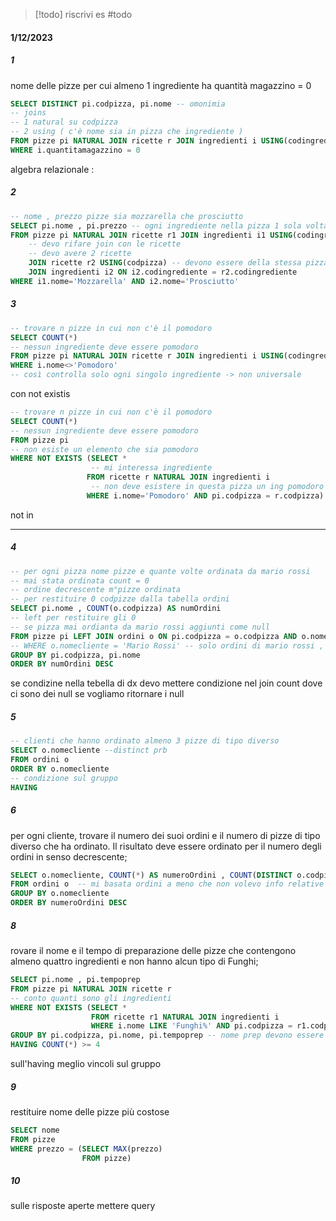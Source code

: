 >[!todo]
>riscrivi es
>#todo

#### 1/12/2023

##### 1 

nome delle pizze per cui almeno 1 ingrediente ha quantità magazzino = 0

```sql
SELECT DISTINCT pi.codpizza, pi.nome -- omonimia
-- joins 
-- 1 natural su codpizza
-- 2 using ( c'è nome sia in pizza che ingrediente )
FROM pizze pi NATURAL JOIN ricette r JOIN ingredienti i USING(codingrediente)
WHERE i.quantitamagazzino = 0
```

algebra relazionale : 

##### 2
```sql
-- nome , prezzo pizze sia mozzarella che prosciutto
SELECT pi.nome , pi.prezzo -- ogni ingrediente nella pizza 1 sola volta non serve il distinct
FROM pizze pi NATURAL JOIN ricette r1 JOIN ingredienti i1 USING(codingrediente)
	-- devo rifare join con le ricette 
	-- devo avere 2 ricette
	JOIN ricette r2 USING(codpizza) -- devono essere della stessa pizza iniziale
	JOIN ingredienti i2 ON i2.codingrediente = r2.codingrediente
WHERE i1.nome='Mozzarella' AND i2.nome='Prosciutto'
```

##### 3
```sql
-- trovare n pizze in cui non c'è il pomodoro
SELECT COUNT(*)
-- nessun ingrediente deve essere pomodoro
FROM pizze pi NATURAL JOIN ricette r JOIN ingredienti i USING(codingrediente)
WHERE i.nome<>'Pomodoro'
-- così controlla solo ogni singolo ingrediente -> non universale 
```

con not existis 

```sql
-- trovare n pizze in cui non c'è il pomodoro
SELECT COUNT(*)
-- nessun ingrediente deve essere pomodoro
FROM pizze pi
-- non esiste un elemento che sia pomodoro 
WHERE NOT EXISTS (SELECT *
				  -- mi interessa ingrediente 
				 FROM ricette r NATURAL JOIN ingredienti i
				  -- non deve esistere in questa pizza un ing pomodoro
				 WHERE i.nome='Pomodoro' AND pi.codpizza = r.codpizza)
```

not in

-----

##### 4

```sql
-- per ogni pizza nome pizze e quante volte ordinata da mario rossi 
-- mai stata ordinata count = 0
-- ordine decrescente m°pizze ordinata
-- per restituire 0 codpizze dalla tabella ordini
SELECT pi.nome , COUNT(o.codpizza) AS numOrdini
-- left per restituire gli 0
-- se pizza mai ordianta da mario rossi aggiunti come null
FROM pizze pi LEFT JOIN ordini o ON pi.codpizza = o.codpizza AND o.nomecliente='Mario Rossi' 
-- WHERE o.nomecliente = 'Mario Rossi' -- solo ordini di mario rossi , non compaiono le pizze non ordinate da mario xxx 
GROUP BY pi.codpizza, pi.nome
ORDER BY numOrdini DESC
```

se condizine nella tebella di dx devo mettere condizione nel join 
count dove ci sono dei null se vogliamo ritornare i null 

##### 5

```sql
-- clienti che hanno ordinato almeno 3 pizze di tipo diverso
SELECT o.nomecliente --distinct prb
FROM ordini o 
ORDER BY o.nomecliente 
-- condizione sul gruppo
HAVING 
```

##### 6

per ogni cliente, trovare il numero dei suoi ordini e il numero di pizze di tipo diverso che ha ordinato. Il risultato deve essere ordinato per il numero degli ordini in senso decrescente;

```sql
SELECT o.nomecliente, COUNT(*) AS numeroOrdini , COUNT(DISTINCT o.codpizza) AS numeroPizze 
FROM ordini o  -- mi basata ordini a meno che non volevo info relative al cliente
GROUP BY o.nomecliente
ORDER BY numeroOrdini DESC
```

##### 8

rovare il nome e il tempo di preparazione delle pizze che contengono almeno quattro ingredienti e non hanno alcun tipo di Funghi;

```sql
SELECT pi.nome , pi.tempoprep
FROM pizze pi NATURAL JOIN ricette r  
-- conto quanti sono gli ingredienti
WHERE NOT EXISTS (SELECT * 
				  FROM ricette r1 NATURAL JOIN ingredienti i  
				  WHERE i.nome LIKE 'Funghi%' AND pi.codpizza = r1.codpizza ) -- deve essitere nella pizza che sto selezionando abbiano funghi
GROUP BY pi.codpizza, pi.nome, pi.tempoprep -- nome prep devono essere presenti poichè devono essere restituiti
HAVING COUNT(*) >= 4
```

sull'having meglio vincoli sul gruppo 

##### 9

restituire nome delle pizze più costose 

```sql
SELECT nome
FROM pizze
WHERE prezzo = (SELECT MAX(prezzo)
				FROM pizze)
```

##### 10

sulle risposte aperte mettere query